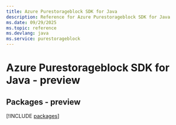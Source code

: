 ```yaml
---
title: Azure Purestorageblock SDK for Java
description: Reference for Azure Purestorageblock SDK for Java
ms.date: 09/29/2025
ms.topic: reference
ms.devlang: java
ms.service: purestorageblock
---
```

# Azure Purestorageblock SDK for Java - preview
## Packages - preview
[!INCLUDE [packages](purestorageblock-index.md)]